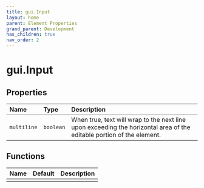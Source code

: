 ```yaml
---
title: gui.Input
layout: home
parent: Element Properties
grand_parent: Development
has_children: true
nav_order: 2
---
```


# gui.Input

## Properties

| Name | Type  |  Description |
|:-------|:-------------|:-------------|
| `multiline` | `boolean` | When true, text will wrap to the next line upon exceeding the horizontal area of the editable portion of the element.|

## Functions

| Name | Default |  Description |
|:-------|:-------------|:-------------|
| | | |
